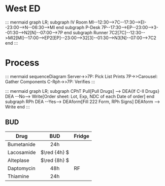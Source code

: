
# West ED

::: mermaid
graph LR;
   subgraph IV Room
      MI--12:30-->7C--17:30-->EI--23:00-->N--06:30-->MI
   end
   subgraph P-Desk
      7P--17:30-->EP--23:00-->3--01:30-->N2[N]--07:00-->7P
   end
   subgraph Runner
      7C2[7C]--12:30-->MI2[MI]--17:00-->EP2[EP]--23:00-->32[3]--01:30-->N3[N]--07:00-->7C2
   end
:::

# Process

::: mermaid
sequenceDiagram
   Server->>7P: Pick List Prints
   7P->>Carousel: Gather Components
   C-Rph->>7P: Verifies
:::

::: mermaid
graph LR;
   subgraph CPhT
      Pull[Pull Drugs] --> DEA{If C-II Drugs}
      DEA --No--> Write[Order sheet: Lot, Exp, NDC of each Date of order]
   end
   subgraph RPh
      DEA --Yes--> DEAform[Fill 222 Form, RPh Signs]
      DEAform --> Write
   end
:::

## BUD

Drug | BUD | Fridge
-----|:-----:|---
Bumetanide | 24h
Lacosamide | $\red {4h} $
Alteplase | $\red {8h} $
Daptomycin | 48h | RF
Thiamine | 24h
